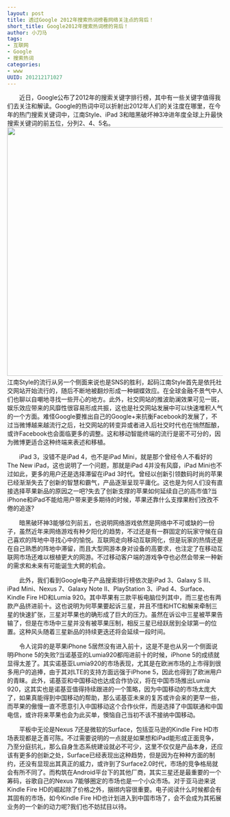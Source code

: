 ```yaml
--- 
layout: post
title: 透过Google 2012年搜索热词榜看网络关注点的背后！
short_title: Google2012年搜索热词榜的背后！
author: 小刀马
tags: 
- 互联网
- Google
- 搜索热词
categories:
- www
UUID: 201212171027
---
```


　　近日，Google公布了2012年的搜索关键字排行榜，其中有一些关键字值得我们去关注和解读。Google的热词中可以折射出2012年人们的关注度在哪里，在今年的热门搜索关键词中，江南Style、iPad 3和暗黑破坏神3冲进年度全球上升最快搜索关键词的前五位，分列2、4、5名。
<img src="{{site.static_url}}/assets/images/web/jiangnan-style.jpg" width="580px"></img>
 　　江南Style的流行从另一个侧面来说也是SNS的胜利，起码江南Style首先是依托社交网站开始流行的，随后不断地被翻炒形成一种蝴蝶效应。在全球金融不景气中人们也聊以自嘲地寻找一些开心的地方。此外，社交网站的推波助澜效果可见一斑，娱乐效应带来的风靡性很容易形成共振，这也是社交网站发展中可以快速堆积人气的一个方面。难怪Google要推出自己的Google+来抗衡Facebook的发展了，不过当微博越来越流行之后，社交网站的转变异或者进入后社交时代也在悄然酝酿，或许Facebook也会面临更多的调整。这和移动智能终端的流行是密不可分的，因为微博更适合这种终端来表述和移植。

 　　iPad 3，没错不是iPad 4，也不是iPad Mini，就是那个曾经令人不看好的The New iPad，这也说明了一个问题，那就是iPad 4并没有风靡，iPad Mini也不过如此，更多的用户还是选择滞留在iPad 3时代。曾经以创新引领数码时尚的苹果已经渐渐失去了创新的智慧和霸气，产品逐渐呈现平庸化。这也是为何人们没有直接选择苹果新品的原因之一吧?失去了创新支撑的苹果如何延续自己的高市值?当iPhone和iPad不能给用户带来更多期待的时候，苹果还靠什么支撑果粉们孜孜不倦的追逐?

 　　暗黑破环神3能够位列前五，也说明网络游戏依然是网络中不可或缺的一份子，虽然近年来网络游戏有种夕阳化的趋势，不过还是有一群固定的玩家守候在自己喜欢的阵地中寻找心中的愉悦。互联网走向移动互联网化，但是玩家的热情还是在自己熟悉的阵地中滞留，而且大型网游本身对设备的高要求，也注定了在移动互联网市场还难以根植更大的网游。不过移动客户端的游戏争夺也必然会带来一种新的需求和未来有可能诞生大鳄的机会。</p>

 　　此外，我们看到Google电子产品搜索排行榜依次是iPad 3、Galaxy S III、iPad Mini、Nexus 7、Galaxy Note II、PlayStation 3、iPad 4、Surface、Kindle Fire HD和Lumia 920。其中苹果有三款平板电脑位列其中，而三星也有两款产品挤进前十。这也说明为何苹果要起诉三星，并且不惜和HTC和解来牵制三星的快速扩张，三星对苹果也的确形成了巨大的压力。虽然在诉讼中三星被苹果告输了，但是在市场中三星并没有被苹果压制，相反三星已经跃居到全球第一的位置。这种风头随着三星新品的持续更迭还将会延续一段时间。

 　　令人诧异的是苹果iPhone 5居然没有进入前十，这是不是也从另一个侧面说明iPhone 5的失败?当诺基亚的Lumia920都闯进前十的时候，iPhone 5的成绩就显得太差了。其实诺基亚Lumia920的市场表现，尤其是在欧洲市场的上市得到很多用户的追捧，由于其对LTE的支持方面远强于iPhone 5，因此也得到了欧洲用户的青睐。此外，诺基亚和中国移动也达成合作协议，将在中国市场推出Lumia 920，这其实也是诺基亚值得持续跟进的一个策略，因为中国移动的市场太庞大了，如果真能得到中国移动的帮助，那么诺基亚未来的复苏或许会来的更早一些，而苹果的傲慢一直不愿意引入中国移动这个合作伙伴，而是选择了中国联通和中国电信，或许将来苹果也会为此买单，懊恼自己当初不该不接纳中国移动。

 　　平板中无论是Nexus 7还是微软的Surface，包括亚马逊的Kindle Fire HD市场表现都是乏善可陈。不过需要说明的一点就是如果想和iPad能形成正面竞争，乃至分庭抗礼，那么自身生态系统建设就必不可少，这里不仅仅是产品本身，还应该有更多的创新之处，Surface已经表现出这种趋势，但是因为在种种方面的制约，还没有显现出其真正的威力，或许到了Surface2.0时代，市场的竞争格局就会有所不同了。而构筑在Android平台下的其他厂商，其实三星还是最重要的一个筹码，谷歌自己的Nexus 7能够圈定的市场也是一个小众市场。对于亚马逊来说Kindle Fire HD的崛起除了价格之外，捆绑内容很重要。电子阅读什么时候都会有其固有的市场，如今Kindle Fire HD也计划进入到中国市场了，会不会成为其拓展业务的一个新的动力呢?我们也不妨拭目以待。


